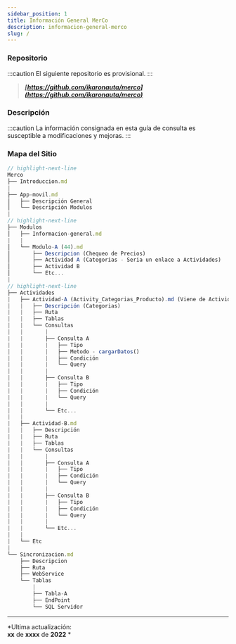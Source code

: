 ```yaml
---
sidebar_position: 1
title: Información General MerCo
description: informacion-general-merco
slug: /
---
```


### Repositorio

:::caution
El siguiente repositorio es provisional. 
:::

>***[https://github.com/ikaronauta/merco](https://github.com/ikaronauta/merco)***

### Descripción


:::caution
La información consignada en esta guía de consulta es susceptible a modificaciones y mejoras. 
:::

### Mapa del Sitio



```js
// highlight-next-line
Merco
├── Introduccion.md
|
├── App-movil.md
│   ├── Descripción General
│   └── Descripción Modulos
|
// highlight-next-line
├── Modulos
│   ├── Informacion-general.md
|   |
│   └── Modulo-A (44).md
│       ├── Descripcion (Chequeo de Precios)
│       ├── Actividad A (Categorias - Seria un enlace a Actividades)
│       ├── Actividad B 
│       └── Etc...
|
// highlight-next-line
├── Actividades
|   ├── Actividad-A (Activity_Categorias_Producto).md (Viene de Actividad Categoria)
|   |   ├── Descripción (Categorias)
|   |   ├── Ruta
|   |   ├── Tablas
|   |   └── Consultas
|   |       |
|   |       ├── Consulta A 
|   |       |   ├── Tipo
|   |       |   ├── Metodo - cargarDatos()
|   |       |   ├── Condición
|   |       |   └── Query
|   |       |
|   |       ├── Consulta B
|   |       |   ├── Tipo
|   |       |   ├── Condición
|   |       |   └── Query
|   |       |
|   |       └── Etc...
|   |
|   ├── Actividad-B.md
|   |   ├── Descripción
|   |   ├── Ruta
|   |   ├── Tablas
|   |   └── Consultas
|   |       |
|   |       ├── Consulta A
|   |       |   ├── Tipo
|   |       |   ├── Condición
|   |       |   └── Query
|   |       |
|   |       ├── Consulta B
|   |       |   ├── Tipo
|   |       |   ├── Condición
|   |       |   └── Query
|   |       |
|   |       └── Etc...
|   |
|   └── Etc
|
└── Sincronizacion.md
    ├── Descripcion
    ├── Ruta
    ├── WebService
    └── Tablas
        |
        ├── Tabla-A
        ├── EndPoint
        └── SQL Servidor


```

***
*Ultima actualización:   
**xx** de **xxxx** de **2022** * 